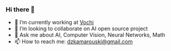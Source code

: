 ### Hi there 👋

<!--
**apletea/apletea** is a ✨ _special_ ✨ repository because its `README.md` (this file) appears on your GitHub profile.
-->

- 🔭 I’m currently working at [Vochi](https://vochi.app/)
- 👯 I’m looking to collaborate on AI open source project
- 💬 Ask me about AI, Computer Vision, Neural Networks, Math
- 📫 How to reach me: dzkamarouski@gmail.com

